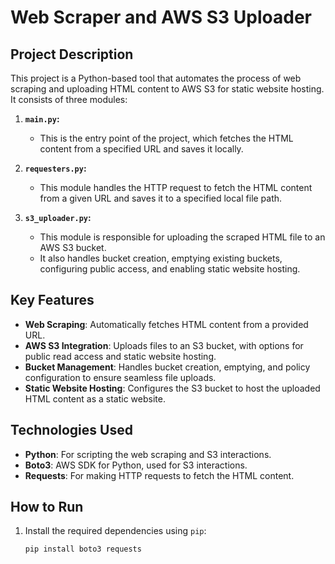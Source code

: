 # Web Scraper and AWS S3 Uploader

## Project Description
This project is a Python-based tool that automates the process of web scraping and uploading HTML content to AWS S3 for static website hosting. It consists of three modules:

1. **`main.py`:** 
   - This is the entry point of the project, which fetches the HTML content from a specified URL and saves it locally.
   
2. **`requesters.py`:**
   - This module handles the HTTP request to fetch the HTML content from a given URL and saves it to a specified local file path.

3. **`s3_uploader.py`:**
   - This module is responsible for uploading the scraped HTML file to an AWS S3 bucket.
   - It also handles bucket creation, emptying existing buckets, configuring public access, and enabling static website hosting.

## Key Features
- **Web Scraping**: Automatically fetches HTML content from a provided URL.
- **AWS S3 Integration**: Uploads files to an S3 bucket, with options for public read access and static website hosting.
- **Bucket Management**: Handles bucket creation, emptying, and policy configuration to ensure seamless file uploads.
- **Static Website Hosting**: Configures the S3 bucket to host the uploaded HTML content as a static website.

## Technologies Used
- **Python**: For scripting the web scraping and S3 interactions.
- **Boto3**: AWS SDK for Python, used for S3 interactions.
- **Requests**: For making HTTP requests to fetch the HTML content.

## How to Run
1. Install the required dependencies using `pip`:
   ```bash
   pip install boto3 requests
